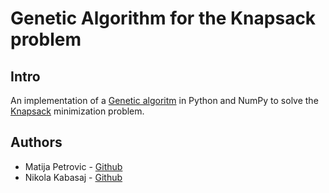 # Genetic Algorithm for the Knapsack problem
## Intro
An implementation of a [Genetic algoritm](https://en.wikipedia.org/wiki/Genetic_algorithm) in Python and NumPy to solve the [Knapsack](https://en.wikipedia.org/wiki/Knapsack_problem) minimization problem.


## Authors
* Matija Petrovic - [Github](github.com/matijapetrovic)
* Nikola Kabasaj  - [Github](github.com/nkabasaj)
